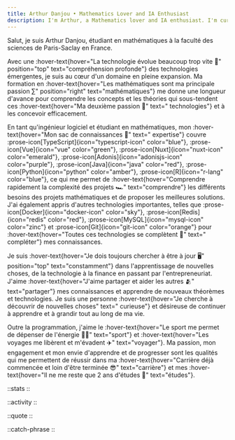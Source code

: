 ```yaml
---
title: Arthur Danjou • Mathematics Lover and IA Enthusiast
description: I'm Arthur, a Mathematics lover and IA enthusiast. I'm currently studying at the University of Paris-Saclay. I'm passionate about Mathematics, Computer Science, and Artificial Intelligence.
---
```


Salut, je suis Arthur Danjou, étudiant en mathématiques à la faculté des sciences de Paris-Saclay en France.

Avec une :hover-text{hover="La technologie évolue beaucoup trop vite 🤯" position="top" text="compréhension profonde"}
des technologies émergentes, je suis au cœur d'un domaine en pleine expansion. Ma formation en :hover-text{hover="Les
mathématiques sont ma principale passion ∑" position="right" text="mathématiques"} me donne une longueur d'avance pour
comprendre les concepts et les théories qui sous-tendent ces :hover-text{hover="Ma deuxième passion 📱" text="
technologies"} et à les concevoir efficacement.

En tant qu'ingénieur logiciel et étudiant en mathématiques, mon :hover-text{hover="Mon sac de connaissances 🎒" text="
expertise"} couvre
:prose-icon[TypeScript]{icon="typescript-icon" color="blue"},
:prose-icon[Vue]{icon="vue" color="green"},
:prose-icon[Nuxt]{icon="nuxt-icon" color="emerald"},
:prose-icon[Adonis]{icon="adonisjs-icon" color="purple"},
:prose-icon[Java]{icon="java" color="red"},
:prose-icon[Python]{icon="python" color="amber"},
:prose-icon[R]{icon="r-lang" color="blue"},
ce qui me permet de :hover-text{hover="Comprendre rapidement la complexité des projets 🏎️" text="comprendre"} les
différents besoins des projets mathématiques et de proposer les meilleures solutions.
J'ai également appris d'autres technologies importantes, telles que
:prose-icon[Docker]{icon="docker-icon" color="sky"},
:prose-icon[Redis]{icon="redis" color="red"},
:prose-icon[MySQL]{icon="mysql-icon" color="zinc"} et
:prose-icon[Git]{icon="git-icon" color="orange"} pour :hover-text{hover="Toutes ces technologies se complètent 🔗" text="
compléter"} mes connaissances.

Je suis :hover-text{hover="Je dois toujours chercher à être à jour 🖥️" position="top" text="constamment"} dans
l'apprentissage de nouvelles choses, de la technologie à la finance en passant par l'entrepreneuriat. J'aime
:hover-text{hover="J'aime partager et aider les autres 🫂" text="partager"} mes connaissances et apprendre de nouveaux
théorèmes et technologies. Je suis une personne :hover-text{hover="Je cherche à découvrir de nouvelles choses" text="
curieuse"} et désireuse de continuer à apprendre et à grandir tout au long de ma vie.

Outre la programmation, j'aime le :hover-text{hover="Le sport me permet de dépenser de l'énergie 🏋️‍♂️" text="sport"}
et :hover-text{hover="Les voyages me libèrent et m'évadent ✈️" text="voyager"}.
Ma passion, mon engagement et mon envie d'apprendre et de progresser sont les qualités qui me permettent de réussir dans
ma :hover-text{hover="Carrière déjà commencée et loin d'être terminée 😎" text="carrière"} et mes :hover-text{hover="Il
ne me reste que 2 ans d'études 💪" text="études"}.

::stats
::

::activity
::

::quote
::

::catch-phrase
::
